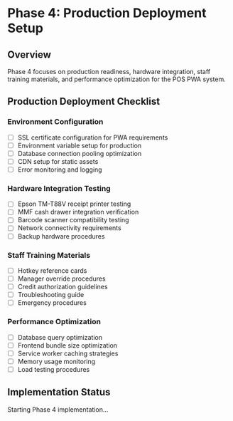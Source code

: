 # Phase 4: Production Deployment Setup

## Overview
Phase 4 focuses on production readiness, hardware integration, staff training materials, and performance optimization for the POS PWA system.

## Production Deployment Checklist

### Environment Configuration
- [ ] SSL certificate configuration for PWA requirements
- [ ] Environment variable setup for production
- [ ] Database connection pooling optimization
- [ ] CDN setup for static assets
- [ ] Error monitoring and logging

### Hardware Integration Testing
- [ ] Epson TM-T88V receipt printer testing
- [ ] MMF cash drawer integration verification
- [ ] Barcode scanner compatibility testing
- [ ] Network connectivity requirements
- [ ] Backup hardware procedures

### Staff Training Materials
- [ ] Hotkey reference cards
- [ ] Manager override procedures
- [ ] Credit authorization guidelines
- [ ] Troubleshooting guide
- [ ] Emergency procedures

### Performance Optimization
- [ ] Database query optimization
- [ ] Frontend bundle size optimization
- [ ] Service worker caching strategies
- [ ] Memory usage monitoring
- [ ] Load testing procedures

## Implementation Status
Starting Phase 4 implementation...